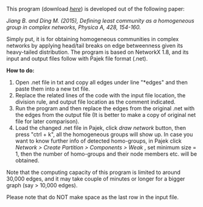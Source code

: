 This program (download <a rel="nofollow" target="_blank" href="http://fromto.hig.se/~bjg/HeadTailBreaksCode/HeadTailCommunityDetectionCode.rar"> <i>here</i></a></font></font>) is developed out of the following paper:

<i>Jiang B. and Ding M. (2015), Defining least community as a homogeneous group in complex networks, Physica A, 428, 154-160.</i>

Simply put, it is for obtaining homogeneous communities in complex networks by applying head/tail breaks on edge betweenness given its heavy-tailed distribution. The program is based on NetworkX 1.8, and its input and output files follow with Pajek file format (.net). 


<b>How to do:</b>

1. Open .net file in txt and copy all edges under line "*edges" and then paste them into a new txt file. 
2. Replace the related lines of the code with the input file location, the division rule, and output file location as the comment indicated. 
3. Run the program and then replace the edges from the original .net with the edges from the output file (It is better to make a copy of original net file for later comparison). 
4. Load the changed .net file in Pajek, click <i> draw network </i> button, then press "ctrl + k", all the homogeneous groups will show up. In case you want to know further info of detected homo-groups, in Pajek click <i> Network > Create Partition > Components > Weak </i>, set minimum size = 1, then the number of homo-groups and their node members etc. will be obtained. 

Note that the computing capacity of this program is limited to around 30,000 edges, and it may take couple of minutes or longer for a bigger graph (say > 10,000 edges). 

Please note that do NOT make space as the last row in the input file. 


